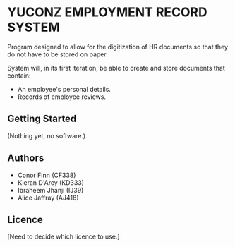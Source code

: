 # YUCONZ EMPLOYMENT RECORD SYSTEM
Program designed to allow for the digitization of HR documents 
so that they do not have to be stored on paper.

System will, in its first iteration, be able to create and 
store documents that contain:
* An employee's personal details.
* Records of employee reviews. 

## Getting Started
 (Nothing yet, no software.)
## Authors
* Conor Finn (CF338)
* Kieran D'Arcy (KD333)
* Ibraheem Jhanji (IJ39)
* Alice Jaffray (AJ418)

## Licence
 [Need to decide which licence to use.]